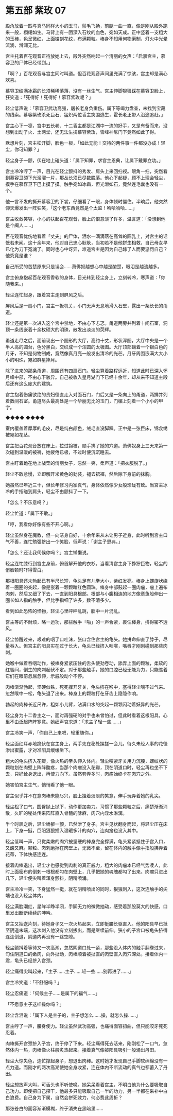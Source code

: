 # 第五部 紫玫 07

殿角放着一匹与真马同样大小的玉马，鬃毛飞扬，前腿一曲一直，像是刚从殿外跑来一般，栩栩如生。马背上有一团深入石纹的血色，宛如天成。正中竖着一支粗大的玉棒，色呈微红，上面镂刻花纹，布满颗粒。棒身不知用何物磨制，灯火中光晕流淌，滑润无比。

宫主托着百花观音正待放她上去，殿外突然响起一个清丽的女声：「启禀宫主，慕容卫的尸体已经带到。」

「啊？」百花观音与宫主同时叫道。但百花观音声间里充满了惊骇，宫主却是满心欢喜。

慕容卫结满冰霜的长须稀稀落落，没有一丝生气。宫主伸脚狠狠踩在慕容卫脸上，狂笑道：「死得好！死得好！慕容紫玫呢？」

轻尘低声说：「慕容卫武功高强，屠长老身负重伤。属下等竭力盘查，未找到宝藏的线索。慕容紫玫杀死巨石、猛炽两位香主突围逃生，霍长老正带人沿途追赶。」

宫主心下一凛，宫中五长老、十二香主都是江湖中一流的好手，又是有备而来，没想到出动了火、土两堂，还无法生擒慕容紫玫，雪峰神尼门下竟然如此了得。

默想片刻，宫主松开脚，脸色一板，「如此无能！交待的两件事一件都没办成！轻尘，你可知罪？」

轻尘身子一颤，伏在地上磕头道：「属下知罪，求宫主恩典，让属下戴罪立功。」

宫主冷冷哼了一声，目光在轻尘颤抖的秀发、肩头上来回扫视。眼角一扫，突然看到慕容卫颌下光溜溜一片，那丛长须已尽数脱落。他心下起疑，顾不上理会轻尘，摸手在慕容卫下巴上摸了摸。触手宛如冰霜，但光滑如石，竟然连毛囊也没有一个。

他一言不发的撕开慕容卫的下裳，仔细看了一眼，身体顿时僵住。半晌后，他突然仰天爆发出一阵狂笑，「这个老东西竟然是个太监！哈哈哈哈……」

宫主收敛笑容，小心的扶起百花观音，脸上的恨意淡了许多，温言道：「没想到他是个阉人……」

百花观音忧伤地看着「丈夫」的尸体，泪水一滴滴落在高耸的圆乳上，对宫主的话恍若未闻。这十余年来，他对自己忠心耿耿，当初若不是他拼生相救，自己母女早已化为刀下冤魂了。同时也心中讶异，难道宫主是因为自己嫁了人而要惩罚自己？他究竟是谁？

自己所受的苦楚原来只是误会……萧佛奴越想心中越是酸楚，眼泪是越流越多。

宫主俯身抱起百花观音香软的身体，目光转到轻尘身上，立刻转冷，寒声道：「你随我来。」

轻尘连忙起身，跟着宫主走到屏风之后。

屏风后是一扇小门，宫主一扳机关，小门无声无息地滑入石壁，露出一条长长的甬道。

轻尘还是第一次进入这个宫中禁地，不由心下忐忑。甬道两旁并列着十间石室，洞顶一条线嵌着十余枚硕大的明珠，散发出淡淡的荧辉。

甬道走尽之后，面前现出一个圆形的大厅，高约十丈，形状浑圆，大厅中央是一个半人高的圆台，色分黑白，交织成一个浑圆的太极图。大厅顶部镶着一个银白色的月牙，不知是何物制成，竟然像真月亮一般发出清冷的光芒。月牙周围嵌满大大小小的明珠，宛如群星捧月。

除了进来的那条甬道，周围还有四扇石门。轻尘算着路程远近，知道此时已深入怀月峰中部，不由心下骇异。自己被收入星月湖门下已经十余年，却从来不知道主殿后还有这么庞大的建筑。

宫主抱着伤痛欲绝的贵妇径直走入对面石门，门后又是一条向上的甬道，两排并列着数间石室。甬道尽头最高处是一个华丽无比的玉门，门楣上刻着一个小小的甲字。

◆◆◆◆ ◆◆◆◆

室内覆盖着厚厚的毛皮，尽是纯白颜色，绒毛直没脚踝。正中是一张巨床，锦衾绣被宛如花丛。

宫主把百花观音放在床上，拉过锦被，顺手拂了她的穴道。萧佛奴身上三天来第一次碰到温暖的被褥，她疲倦已极，不过时便沉沉睡去。

宫主盯着跪在地上战栗的俏丽女子，忽然一笑，柔声道：「把衣服脱了。」

轻尘不敢怠慢，立即解开米黄色的劲装，褪去裙褌，然后除下身前的抹胸。

她虽然已年近三十，但长年修习内家真气，身体依然像少女般玲珑有致。当宫主冰冷的手指碰到肩头，轻尘不由颤抖了一下。

「怎么？不乐意吗？」

轻尘忙道：「属下不敢。」

「哼，我看你好像有些不开心啊。」

轻尘虽然身在魔教，但一向洁身自好，十余年来从未让男子近身，此时听到宫主口气不善，连忙勉强挤出一个笑脸，低声说：「谢主子恩典。」

「怎么？还让我伺候你吗？」宫主懒懒说。

轻尘连忙膝行到宫主身前，俯首解开他的衣衫。当看清宫主身下狰狞巨物，轻尘的俏脸顿时吓得雪白。

那根阳具还未勃起已有半尺长短，龟头足有儿拳大小，紫红发亮。棒身上螺旋状绕着一圈圈的突起，像是嵌着一颗颗暗红色圆珠。棒身中部鼓起一圈肉瘤，瘤上遍布肉刺，然后又细了下去，一直到阳具根部。根部与小腹相连的地方像章鱼般伸出一圈长如人指的触手，但比手指细了许多，数不清多少。

看到如此恐怖的怪物，轻尘心里呯呯乱跳，脑中一片混乱。

宫主等的不耐烦，略一运功，那些触手「啪」的一声合紧，裹住棒身，挤得密不透风。

轻尘惊醒过来，艰难的咽了口吐沫，张口含住宫主的龟头。她拼命伸直了脖子，尽量吞入。但宫主的阳具实在过于长大，龟头已经挤入咽喉，嘴唇才刚刚碰到那些肉刺。

她喉中做着吞咽动作，被棒身紧紧压住的舌头使劲卷动，舔弄上面的颗粒，柔软的红唇间，倒生的肉刺起伏不定。对于那些触手，她的口腔已经无能为力，只能瞧着它们在眼前忽屈忽伸，示威般动个不停。

肉棒渐渐勃起，坚硬似铁，死死撑开牙关，龟头挤在喉中，塞得轻尘喘不过气来。忽然喉中一松，龟头退了出来。棒身上的颗粒打在牙齿上隐隐作响。

勃起的肉棒长近尺许，粗如小儿臂，沾满口水的突起一颗颗闪动着妖异的光芒。

轻尘身为十二香主之一，面对再强硬的对手也未曾怕过，但此时看着这根阳具，心里不由泛起阵阵寒意。她细声哀求道：「求主子轻一些……」

宫主冷笑一声，「你自己上来吧，轻重随你。」

轻尘面红耳赤地跪伏在宫主身上，两手先在秘处揉搓一会儿，待久未经人事的花径渗出蜜露，才对准阳具缓缓坐下。

粗大的龟头挤入花瓣，像火热的拳头伸入体内。轻尘咬紧牙关用力沉腰，螺纹状的颗粒划在肉壁上阵阵酸疼，当那个肉瘤没入花瓣，顶在阴道口时，轻尘再也坐不下去，只好耸身退出，再使力向下。虽然套弄多时，肉瘤始终卡在肉穴之外。

她害怕宫主生气，悄悄看了他一眼。

宫主似乎并不在意肉棒未能尽兴，脸上挂着淡淡的笑意，伸手玩弄着她的乳尖。

轻尘松了口气，圆臀抛上抛下，动作更加卖力。习惯了那些颗粒之后，痛楚渐渐消散，久旷的秘处传来阵阵直入骨髓的酥麻，肉穴内淫水淋漓。

半个时辰之后，轻尘娇躯一颤，已然泄了身子。宫主见状翻身而起，将轻尘压在床上，下身一挺，巨阳狠狠插入温暖多汁的肉穴，连肉瘤也没入其中。

轻尘低叫一声，只觉柔嫩的肉穴被坚硬的棒身完全撑满，龟头紧紧抵住子宫入口，又酸又麻。颗粒、肉刺磨擦在肉壁上，无微不至，留在体内的触手像手指般拂弄着花蒂，下体快感连连。

接着肉棒退出，轻尘才也感觉到肉刺的真正威力，粗大的肉瘤本已经气势凌人，此时上面密布的倒刺一根根都勾在肉壁上，几乎把她的魂魄都勾了出来。肉瘤只进出几下，轻尘便尖叫着浑身颤抖，阴精喷涌。

宫主冷冷一笑，下身猛然一挺，就在阴精喷出的同时，狠狠刺入，这次连触手的尖端也没入轻尘体内。

轻尘满脸潮红，星眸半睁半闭，手脚无力的微微抽动，感受着那股莫大的快感，口里发出断断续续的呻吟。

宫主又抽送片刻，待她身子又一次火热起来，立即挺腰长驱直入。他的阳具早已抵至阴道末端，这次刺入他没有立刻拔出，而是继续前伸。狭小的子宫口被龟头挤得连连倒退，阴道内再没有一丝空隙。

轻尘颤抖着等待又一次高潮，忽然阴道口处一紧，那些没入体内的触手翻卷过来，勾住阴道口的嫩肉，向外扯动，肉棒顺着被扯直的肉壁直入肉穴深处。接着体内一震，龟头已经挤入宫颈。

轻尘痛得尖叫起来，「主子……主子……轻一些……别再进了……」

宫主冷笑道：「不舒服吗？」

轻尘忍痛道：「伺候主子……是属下的福气……」

「不愿意主子这样操你吗？」

轻尘含泪说：「属下人是主子的，主子想怎么……操，就怎么操……」

宫主哼了一声，腰身使力。轻尘虽然武功高强，也痛得面容扭曲，但只能咬牙死死忍着。

肉棒撕开宫颈挤入子宫，终于停了下来。轻尘痛得死去活来，刚刚松了一口气，忽然体内一热，肉棒像火柱般炙热起来。接着真气像被阳具吸引一般涌出丹田。

轻尘大惊失色，连忙撑起身子，想退出肉棒。这时她才发现自己手脚软绵绵没有一点力道。而刚才的两次高潮使她全身收紧，连在体内不断流动的真气也都蓄入了丹田。

轻尘想放声大叫，可舌头也不听使唤。她呆呆看着宫主，不明白他为什么要吸取自己功力。即使把自己搾干，他最多只能吸取自己一半的功力，另一半都在采补中白白浪费。自己身为下属，自然会拼死效力，何必费此周折？

那张苍白的面容渐渐模糊，终于消失在黑暗里……


